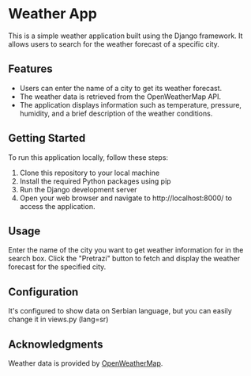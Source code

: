 # Weather App

This is a simple weather application built using the Django framework. It allows users to search for the weather forecast of a specific city.

## Features

- Users can enter the name of a city to get its weather forecast.
- The weather data is retrieved from the OpenWeatherMap API.
- The application displays information such as temperature, pressure, humidity, and a brief description of the weather conditions.

## Getting Started

To run this application locally, follow these steps:

1. Clone this repository to your local machine
2. Install the required Python packages using pip
3. Run the Django development server
4. Open your web browser and navigate to http://localhost:8000/ to access the application.

## Usage
Enter the name of the city you want to get weather information for in the search box.
Click the "Pretrazi" button to fetch and display the weather forecast for the specified city.

## Configuration
It's configured to show data on Serbian language, but you can easily change it in views.py (lang=sr)

## Acknowledgments
Weather data is provided by [OpenWeatherMap](https://openweathermap.org/).

